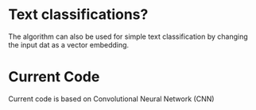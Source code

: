 # Text classifications?
The algorithm can also be used for simple text classification by changing the input dat as a vector embedding.

# Current Code
Current code is based on Convolutional Neural Network (CNN)
